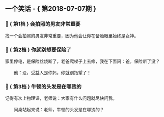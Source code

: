 ## 一个笑话 - { 第2018-07-07期 }
</hr>

### :jack_o_lantern: { 第1档 } 会拍照的男友非常重要
找一个会拍照的男友非常重要，因为他会让你在备胎眼里始终是女神。


### :jack_o_lantern: { 第2档 } 你就别想要保险了
家里停电，是保险丝烧断了，老爸爬梯子上去修，我在下面问：爸，保险断了没？<br/><br/>　　他：没，受益人是你妈，你就别指望了！


### :jack_o_lantern: { 第3档 } 牛顿的头发是在哪烫的
记得有次上物理课，老师说：大家有什么问题就尽快问我。<br/><br/>　　同桌站起来说：老师，牛顿的头发是在哪烫的？

